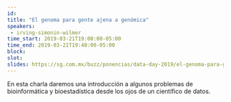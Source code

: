 ```yaml
---
id: 
title: "El genoma para gente ajena a genómica"
speakers:
 - irving-simonin-wilmer
time_start: 2019-03-21T19:00:00-05:00
time_end: 2019-03-21T19:40:00-05:00
block: 
slot: 
slides: https://sg.com.mx/buzz/ponencias/data-day-2019/el-genoma-para-gente-ajena-genomica
---
```


En esta charla daremos una introducción a algunos problemas de bioinformática y bioestadística desde los ojos de un científico de datos.